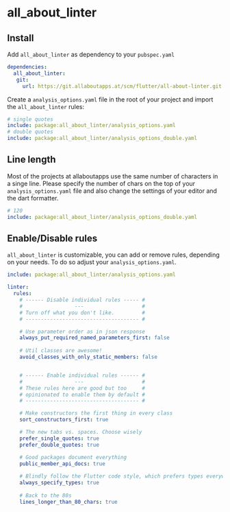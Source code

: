 # all_about_linter

## Install

Add `all_about_linter` as dependency to your `pubspec.yaml`
```yaml
dependencies:
  all_about_linter:
   git:
     url: https://git.allaboutapps.at/scm/flutter/all-about-linter.git
```

Create a `analysis_options.yaml` file in the root of your project and import the `all_about_linter` rules:

```yaml
# single quotes
include: package:all_about_linter/analysis_options.yaml
# double quotes
include: package:all_about_linter/analysis_options_double.yaml
```

## Line length

Most of the projects at allaboutapps use the same number of characters in a singe line.
Please specify the number of chars on the top of your `analysis_options.yaml` file and also change the settings of your editor and the dart formatter.

```yaml
# 120
include: package:all_about_linter/analysis_options_double.yaml
```

## Enable/Disable rules

`all_about_linter` is customizable, you can add or remove rules, depending on your needs. 
To do so adjust your `analysis_options.yaml`.

```yaml
include: package:all_about_linter/analysis_options.yaml

linter:
  rules:
    # ------ Disable individual rules ----- #
    #                 ---                   #
    # Turn off what you don't like.         #
    # ------------------------------------- #

    # Use parameter order as in json response
    always_put_required_named_parameters_first: false
    
    # Util classes are awesome!
    avoid_classes_with_only_static_members: false


    # ------ Enable individual rules ------ #
    #                 ---                   #
    # These rules here are good but too     #
    # opinionated to enable them by default #
    # ------------------------------------- #

    # Make constructors the first thing in every class
    sort_constructors_first: true

    # The new tabs vs. spaces. Choose wisely
    prefer_single_quotes: true
    prefer_double_quotes: true

    # Good packages document everything
    public_member_api_docs: true
    
    # Blindly follow the Flutter code style, which prefers types everywhere
    always_specify_types: true
  
    # Back to the 80s
    lines_longer_than_80_chars: true
```